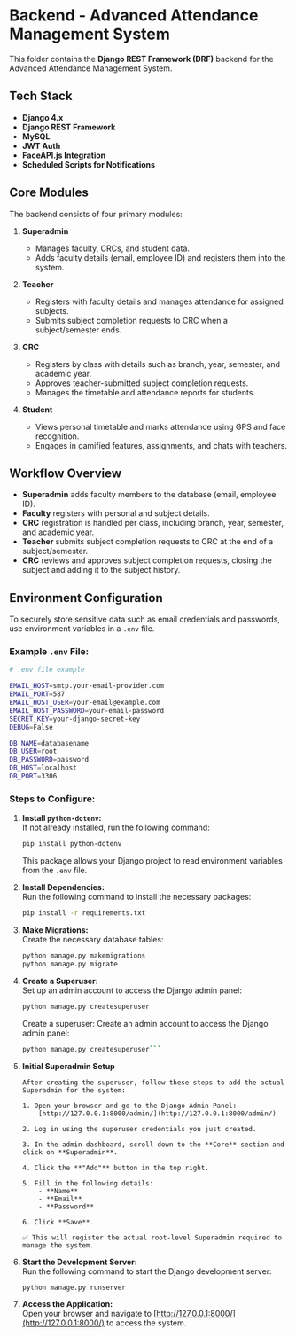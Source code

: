 # Backend - Advanced Attendance Management System

This folder contains the **Django REST Framework (DRF)** backend for the Advanced Attendance Management System.

## Tech Stack

- **Django 4.x**
- **Django REST Framework**
- **MySQL**
- **JWT Auth**
- **FaceAPI.js Integration**
- **Scheduled Scripts for Notifications**

## Core Modules

The backend consists of four primary modules:

1. **Superadmin**
    - Manages faculty, CRCs, and student data.
    - Adds faculty details (email, employee ID) and registers them into the system.

2. **Teacher**
    - Registers with faculty details and manages attendance for assigned subjects.
    - Submits subject completion requests to CRC when a subject/semester ends.

3. **CRC**
    - Registers by class with details such as branch, year, semester, and academic year.
    - Approves teacher-submitted subject completion requests.
    - Manages the timetable and attendance reports for students.

4. **Student**
    - Views personal timetable and marks attendance using GPS and face recognition.
    - Engages in gamified features, assignments, and chats with teachers.

## Workflow Overview

- **Superadmin** adds faculty members to the database (email, employee ID).
- **Faculty** registers with personal and subject details.
- **CRC** registration is handled per class, including branch, year, semester, and academic year.
- **Teacher** submits subject completion requests to CRC at the end of a subject/semester.
- **CRC** reviews and approves subject completion requests, closing the subject and adding it to the subject history.

## Environment Configuration

To securely store sensitive data such as email credentials and passwords, use environment variables in a `.env` file.

### Example `.env` File:
```bash
# .env file example

EMAIL_HOST=smtp.your-email-provider.com
EMAIL_PORT=587
EMAIL_HOST_USER=your-email@example.com
EMAIL_HOST_PASSWORD=your-email-password
SECRET_KEY=your-django-secret-key
DEBUG=False

DB_NAME=databasename
DB_USER=root
DB_PASSWORD=password
DB_HOST=localhost
DB_PORT=3306
```

### Steps to Configure:

1. **Install `python-dotenv`:**  
    If not already installed, run the following command:  
    ```bash
    pip install python-dotenv
    ```
    This package allows your Django project to read environment variables from the `.env` file.

2. **Install Dependencies:**  
    Run the following command to install the necessary packages:  
    ```bash
    pip install -r requirements.txt
    ```

3. **Make Migrations:**  
    Create the necessary database tables:  
    ```bash
    python manage.py makemigrations
    python manage.py migrate
    ```

4. **Create a Superuser:**  
    Set up an admin account to access the Django admin panel:  
    ```bash
    python manage.py createsuperuser
    ```
    Create a superuser: Create an admin account to access the Django admin panel:

    ```bash 
    python manage.py createsuperuser```
    
5.  **Initial Superadmin Setup**

        After creating the superuser, follow these steps to add the actual Superadmin for the system:

        1. Open your browser and go to the Django Admin Panel:  
            [http://127.0.0.1:8000/admin/](http://127.0.0.1:8000/admin/)

        2. Log in using the superuser credentials you just created.

        3. In the admin dashboard, scroll down to the **Core** section and click on **Superadmin**.

        4. Click the **"Add"** button in the top right.

        5. Fill in the following details:  
            - **Name**  
            - **Email**  
            - **Password**

        6. Click **Save**.

        ✅ This will register the actual root-level Superadmin required to manage the system.

5. **Start the Development Server:**  
    Run the following command to start the Django development server:  
    ```bash
    python manage.py runserver
    ```

6. **Access the Application:**  
    Open your browser and navigate to [http://127.0.0.1:8000/](http://127.0.0.1:8000/) to access the system.